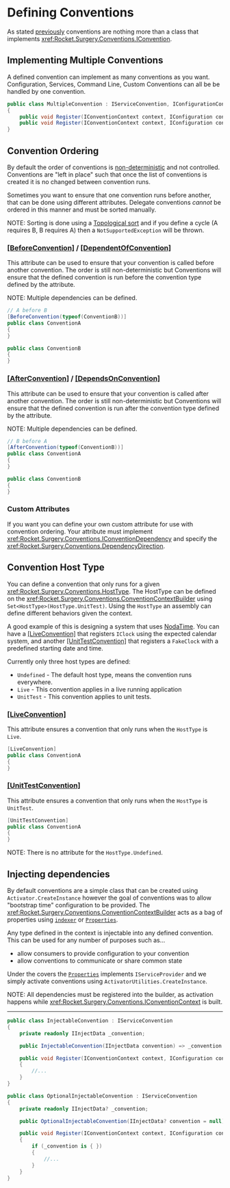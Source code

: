 ﻿# Defining Conventions
As stated [previously](./defining-conventions.md) conventions are nothing more than a class that implements <xref:Rocket.Surgery.Conventions.IConvention>.

## Implementing Multiple Conventions
A defined convention can implement as many conventions as you want.  Configuration, Services, Command Line, Custom Conventions can all be be handled by one convention.

```c#
public class MultipleConvention : IServiceConvention, IConfigurationConvention
{
    public void Register(IConventionContext context, IConfiguration configuration, IServiceCollection services) { }
    public void Register(IConventionContext context, IConfiguration configuration, IConfigurationBuilder builder) { }
}
```

## Convention Ordering
By default the order of conventions is [non-deterministic](https://en.m.wikipedia.org/wiki/Nondeterministic_algorithm) and not controlled. Conventions are "left in place" such that once the list of conventions is created it is no changed between convention runs.  

Sometimes you want to ensure that one convention runs before another, that can be done using different attributes.  Delegate 
conventions _cannot_ be ordered in this manner and must be sorted manually.

NOTE: Sorting is done using a [Topological sort](https://en.wikipedia.org/wiki/Topological_sorting) and if you define a cycle (A requires B, B requires A)
then a `NotSupportedException` will be thrown.


### [[BeforeConvention]](xref:Rocket.Surgery.Conventions.BeforeConventionAttribute) / [[DependentOfConvention]](xref:Rocket.Surgery.Conventions.DependentOfConventionAttribute)
This attribute can be used to ensure that your convention is called before another convention.  The order is still non-deterministic but
Conventions will ensure that the defined convention is run before the convention type defined by the attribute.

NOTE: Multiple dependencies can be defined.

```c#
// A before B
[BeforeConvention(typeof(ConventionB))]
public class ConventionA
{
}

public class ConventionB
{
}
```


### [[AfterConvention]](xref:Rocket.Surgery.Conventions.AfterConventionAttribute) / [[DependsOnConvention]](xref:Rocket.Surgery.Conventions.DependsOnConventionAttribute)
This attribute can be used to ensure that your convention is called after another convention.  The order is still non-deterministic but
Conventions will ensure that the defined convention is run after the convention type defined by the attribute.

NOTE: Multiple dependencies can be defined.

```c#
// B before A
[AfterConvention(typeof(ConventionB))]
public class ConventionA
{
}

public class ConventionB
{
}
```

### Custom Attributes
If you want you can define your own custom attribute for use with convention ordering.  Your attribute must implement <xref:Rocket.Surgery.Conventions.IConventionDependency>
and specify the <xref:Rocket.Surgery.Conventions.DependencyDirection>.

## Convention Host Type
You can define a convention that only runs for a given <xref:Rocket.Surgery.Conventions.HostType>. The HostType can be defined on the
<xref:Rocket.Surgery.Conventions.ConventionContextBuilder> using `Set<HostType>(HostType.UnitTest)`. Using the `HostType` an assembly
can define different behaviors given the context.

A good example of this is designing a system that uses [NodaTime](https://nodatime.org/).  You can have a [[LiveConvention]](xref:Rocket.Surgery.Conventions.LiveConventionAttribute) that registers
`IClock` using the expected calendar system, and another [[UnitTestConvention]](xref:Rocket.Surgery.Conventions.UnitTestConventionAttribute) that registers a `FakeClock`
with a predefined starting date and time.

Currently only three host types are defined:

* `Undefined` - The default host type, means the convention runs everywhere.
* `Live` - This convention applies in a live running application
* `UnitTest` - This convention applies to unit tests.

### [[LiveConvention]](xref:Rocket.Surgery.Conventions.LiveConventionAttribute)
This attribute ensures a convention that only runs when the `HostType` is `Live`.

```c#
[LiveConvention]
public class ConventionA
{
}
```

### [[UnitTestConvention]](xref:Rocket.Surgery.Conventions.UnitTestConventionAttribute)
This attribute ensures a convention that only runs when the `HostType` is `UnitTest`.

```c#
[UnitTestConvention]
public class ConventionA
{
}
```

NOTE: There is no attribute for the `HostType.Undefined`. 


## Injecting dependencies
By default conventions are a simple class that can be created using `Activator.CreateInstance` however the goal of conventions was to allow "bootstrap time" 
configuration to be provided.  The <xref:Rocket.Surgery.Conventions.ConventionContextBuilder> acts as a bag of properties using [`indexer`](xref:Rocket.Surgery.Conventions.ConventionContextBuilder#Rocket_Surgery_Conventions_ConventionContextBuilder_Item_System_Object_) or [`Properties`](xref:Rocket.Surgery.Conventions.ConventionContextBuilder#Rocket_Surgery_Conventions_ConventionContextBuilder_Properties).

Any type defined in the context is injectable into any defined convention.  This can be used for any number of purposes such as...
* allow consumers to provide configuration to your convention
* allow conventions to communicate or share common state

Under the covers the [`Properties`](xref:Rocket.Surgery.Conventions.ConventionContextBuilder#Rocket_Surgery_Conventions_ConventionContextBuilder_Properties) implements `IServiceProvider`
and we simply activate conventions using `ActivatorUtilities.CreateInstance`.

NOTE: All dependencies must be registered into the builder, as activation happens while <xref:Rocket.Surgery.Conventions.IConventionContext> is built.

---

```c#
public class InjectableConvention : IServiceConvention
{
    private readonly IInjectData _convention;

    public InjectableConvention(IInjectData convention) => _convention = convention;

    public void Register(IConventionContext context, IConfiguration configuration, IServiceCollection services)
    {
        //...
    }
}

public class OptionalInjectableConvention : IServiceConvention
{
    private readonly IInjectData? _convention;

    public OptionalInjectableConvention(IInjectData? convention = null) => _convention = convention;

    public void Register(IConventionContext context, IConfiguration configuration, IServiceCollection services)
    {
        if (_convention is { })
        {
            //...
        }
    }
}
```
